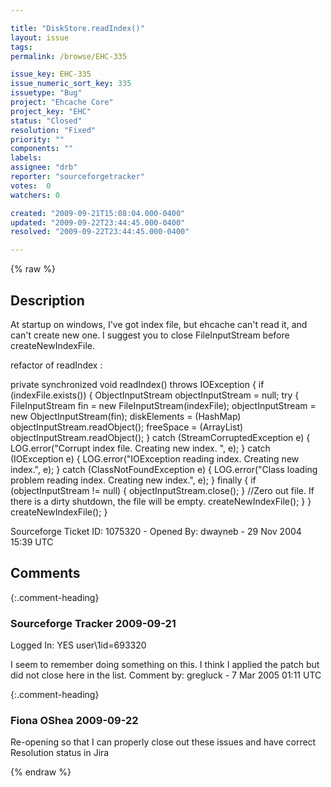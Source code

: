 ```yaml
---

title: "DiskStore.readIndex()"
layout: issue
tags: 
permalink: /browse/EHC-335

issue_key: EHC-335
issue_numeric_sort_key: 335
issuetype: "Bug"
project: "Ehcache Core"
project_key: "EHC"
status: "Closed"
resolution: "Fixed"
priority: ""
components: ""
labels: 
assignee: "drb"
reporter: "sourceforgetracker"
votes:  0
watchers: 0

created: "2009-09-21T15:08:04.000-0400"
updated: "2009-09-22T23:44:45.000-0400"
resolved: "2009-09-22T23:44:45.000-0400"

---
```




{% raw %}



## Description

<div markdown="1" class="description">

At startup on windows, I've got index file, but ehcache
can't read it, and can't create new one.
I suggest you to close FileInputStream before
createNewIndexFile.

refactor of readIndex :

 private synchronized void readIndex() throws IOException {
        if (indexFile.exists()) {
            ObjectInputStream objectInputStream = null;
            try {
                FileInputStream fin = new
FileInputStream(indexFile);
                objectInputStream = new
ObjectInputStream(fin);
                diskElements = (HashMap)
objectInputStream.readObject();
                freeSpace = (ArrayList)
objectInputStream.readObject();
            } catch (StreamCorruptedException e) {
                LOG.error("Corrupt index file. Creating
new index. ", e);
            } catch (IOException e) {
                LOG.error("IOException reading index.
Creating new index.", e);
            } catch (ClassNotFoundException e) {
                LOG.error("Class loading problem
reading index. Creating new index.", e);
            } finally {
                if (objectInputStream != null) {
                    objectInputStream.close();
                }
                //Zero out file. If there is a dirty
shutdown, the file will be empty.
                createNewIndexFile();
            }
        }
        createNewIndexFile();
    }


Sourceforge Ticket ID: 1075320 - Opened By: dwayneb - 29 Nov 2004 15:39 UTC

</div>

## Comments


{:.comment-heading}
### **Sourceforge Tracker** <span class="date">2009-09-21</span>

<div markdown="1" class="comment">

Logged In: YES 
user\1id=693320

I seem to remember doing something on this. I think I
applied the patch but did not close here in the list.
Comment by: gregluck - 7 Mar 2005 01:11 UTC

</div>


{:.comment-heading}
### **Fiona OShea** <span class="date">2009-09-22</span>

<div markdown="1" class="comment">

Re-opening so that I can properly close out these issues and have correct Resolution status in Jira

</div>



{% endraw %}
